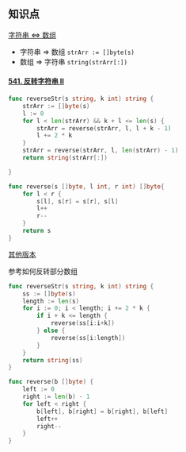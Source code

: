 ## 知识点

[字符串  <=> 数组](https://blog.csdn.net/qq_42410605/article/details/112685670)

-   字符串 => 数组 `strArr := []byte(s)`
-   数组 => 字符串 `string(strArr[:])`



#### [541. 反转字符串 II](https://leetcode.cn/problems/reverse-string-ii/)

```go
func reverseStr(s string, k int) string {
    strArr := []byte(s)
    l := 0
    for l < len(strArr) && k + l <= len(s) {
        strArr = reverse(strArr, l, l + k - 1)
        l += 2 * k
    }
    strArr = reverse(strArr, l, len(strArr) - 1)
    return string(strArr[:])

}

func reverse(s []byte, l int, r int) []byte{
    for l < r {
        s[l], s[r] = s[r], s[l]
        l++
        r--
    }
    return s
}
```

[其他版本](https://programmercarl.com/0541.反转字符串II.html#其他语言版本)

参考如何反转部分数组

```go
func reverseStr(s string, k int) string {
    ss := []byte(s)
    length := len(s)
    for i := 0; i < length; i += 2 * k {
        if i + k <= length {
            reverse(ss[i:i+k])
        } else {
            reverse(ss[i:length])
        }
    }
    return string(ss)
}

func reverse(b []byte) {
    left := 0
    right := len(b) - 1
    for left < right {
        b[left], b[right] = b[right], b[left]
        left++
        right--
    }
}
```

